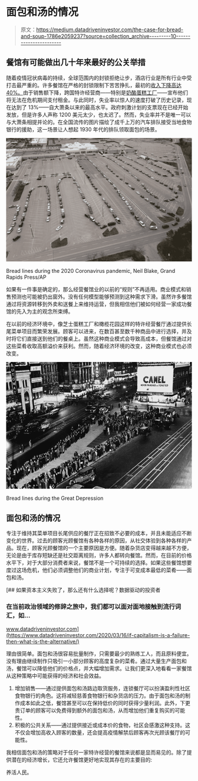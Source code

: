 # 面包和汤的情况

> 原文：<https://medium.datadriveninvestor.com/the-case-for-bread-and-soup-1786e2059237?source=collection_archive---------10----------------------->

## 餐馆有可能做出几十年来最好的公关举措

随着疫情冠状病毒的持续，全球范围内的封锁拒绝让步，酒店行业是所有行业中受打击最严重的。许多餐馆在严格的封锁限制下苦苦挣扎，最初的[收入下降高达 40%。](https://www.cnn.com/2020/03/10/us/seattle-restaurants-customer-decrease-trnd/index.html)由于销售额下降，跨国特许经营商——特别是[奶酪蛋糕工厂](https://www.marketwatch.com/story/cheesecake-factory-says-its-not-paying-rent-in-april-due-to-unprecedented-times-2020-03-26)——宣布他们将无法在危机期间支付租金。与此同时，失业率以惊人的速度打破了历史记录，现在达到了 13%——自大萧条以来的最高水平。政府刺激计划的支票现在已经开始发放，但是许多人声称 1200 美元太少，也太迟了。然而，失业率并不是唯一可以与大萧条相提并论的。在全国流传的图片描绘了成千上万的汽车排队接受当地食物银行的援助，这一场景让人想起 1930 年代的排队领取面包的场景。

![](img/14b4b06063bc06332e3fc4b7f53cd274.png)

Bread lines during the 2020 Coronavirus pandemic, Neil Blake, Grand Rapids Press/AP

如果有一件事是确定的，那么经营餐馆业的以前的“规则”不再适用。商业模式和销售预测也可能被扔出窗外。没有任何模型能够预测到这种需求下滑。虽然许多餐馆通过将资源转移到外卖和送餐上来维持运营，但我相信他们被如何经营一家成功餐馆的先入为主的观念所束缚。

在以前的经济环境中，像芝士蛋糕工厂和橄榄花园这样的特许经营餐厅通过提供长尾菜单项目而繁荣发展。顾客可以进来，在数百甚至数千种商品中进行选择，并及时将它们直接送到他们的餐桌上。虽然这种商业模式会导致高成本，但餐馆通过对这些菜肴收取高额溢价来获利。然而，随着经济环境的改变，这种商业模式也必须改变。

![](img/e16f7b9cab6da1251a19aa3d8a9d3501.png)

Bread lines during the Great Depression

## 面包和汤的情况

专注于维持其菜单项目长尾供应的餐厅正在招致不必要的成本，并且未能适应不断变化的世界。过去的顾客光顾餐馆有各种各样的原因，从社交体验到各种各样的产品。现在，顾客光顾餐馆的一个主要原因是方便。随着杂货店变得越来越不方便，无论是由于库存短缺还是社交距离规则，许多人都转向餐馆。然而，在目前的价格水平下，对于大部分消费者来说，餐馆不是一个可持续的选择。如果这些餐馆想要度过这场危机，他们必须调整他们的商业计划，专注于可变成本最低的菜肴——面包和汤。

[](https://www.datadriveninvestor.com/2020/03/16/if-capitalism-is-a-failure-then-what-is-the-alternative/) [## 如果资本主义失败了，那么还有什么选择呢？数据驱动的投资者

### 在当前政治领域的修辞之旅中，我们都可以面对面地接触到流行词汇，如…

www.datadriveninvestor.com](https://www.datadriveninvestor.com/2020/03/16/if-capitalism-is-a-failure-then-what-is-the-alternative/) 

理由很简单。面包和汤很容易批量制作，只需要最少的熟练工人，而且原料便宜。没有理由继续制作只吸引一小部分顾客的高度复杂的菜肴。通过大量生产面包和汤，餐馆可以降低他们的价格点，并大幅增加需求。让我们更深入地看看一家餐馆从这种策略中可能获得的经济和社会效益。

1.  增加销售——通过提供面包和汤路边取货服务，连锁餐厅可以扮演盈利性社区食物银行的角色。这将减轻慈善食物银行和杂货店的压力。由于面包和汤的制作成本如此之低，餐馆甚至可以在保持低价的同时获得少量利润。此外，下更贵订单的顾客可以免费得到额外的面包和汤，从而增加他们重复购买的可能性。
2.  积极的公共关系——通过提供接近或成本价的食物，社区会感激这种支持。这不仅会增加高收入顾客的数量，还会提高疫情解禁后顾客再次光顾该餐厅的可能性。

我相信面包和汤的策略对于任何一家特许经营的餐馆来说都是显而易见的。除了提供潜在的经济增长，它还允许餐馆更好地实现其存在的主要目的:

养活人民。